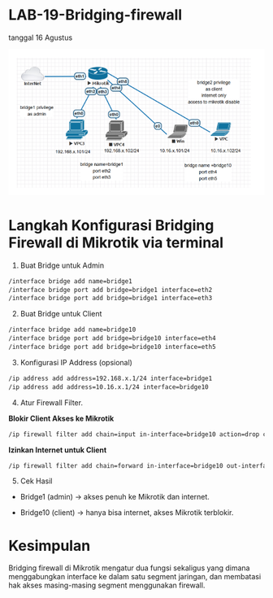 # LAB-19-Bridging-firewall
tanggal 16 Agustus 

![p](LLLLLLLLLLLLLLLLLLLLL.PNG)

# Langkah Konfigurasi Bridging Firewall di Mikrotik via terminal 

1. Buat Bridge untuk Admin

```bash
/interface bridge add name=bridge1
/interface bridge port add bridge=bridge1 interface=eth2
/interface bridge port add bridge=bridge1 interface=eth3
```

2. Buat Bridge untuk Client

```bash
/interface bridge add name=bridge10
/interface bridge port add bridge=bridge10 interface=eth4
/interface bridge port add bridge=bridge10 interface=eth5
```

3. Konfigurasi IP Address (opsional)

```bash
/ip address add address=192.168.x.1/24 interface=bridge1
/ip address add address=10.16.x.1/24 interface=bridge10
```

4. Atur Firewall Filter.
   
**Blokir Client Akses ke Mikrotik**

```bash
/ip firewall filter add chain=input in-interface=bridge10 action=drop comment="Block access to Mikrotik from client"
```

**Izinkan Internet untuk Client**

```bash
/ip firewall filter add chain=forward in-interface=bridge10 out-interface=eth1 action=accept comment="Allow internet for client"
```

5. Cek Hasil

* Bridge1 (admin) -> akses penuh ke Mikrotik dan internet.

* Bridge10 (client) -> hanya bisa internet, akses Mikrotik terblokir.
  
# Kesimpulan

Bridging firewall di Mikrotik mengatur dua fungsi sekaligus yang dimana menggabungkan
interface ke dalam satu segment jaringan, dan membatasi 
hak akses masing-masing segment menggunakan firewall.
